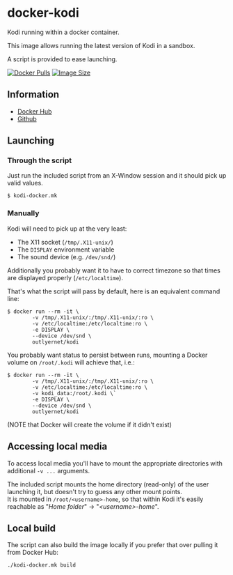 # docker-kodi

Kodi running within a docker container.

This image allows running the latest version of Kodi in a sandbox.

A script is provided to ease launching.

[![Docker Pulls](https://img.shields.io/docker/pulls/outlyernet/kodi.svg)][dockerhub]
[![Image Size](https://images.microbadger.com/badges/image/outlyernet/kodi.svg)][microbadger]

## Information

* [Docker Hub][dockerhub]
* [Github][github]

## Launching

### Through the script

Just run the included script from an X-Window session and it should pick up valid values.

```
$ kodi-docker.mk
```

### Manually

Kodi will need to pick up at the very least:
- The X11 socket (`/tmp/.X11-unix/`)
- The `DISPLAY` environment variable
- The sound device (e.g. `/dev/snd/`)

Additionally you probably want it to have to correct timezone so that times are displayed properly (`/etc/localtime`).

That's what the script will pass by default, here is an equivalent command line:

```
$ docker run --rm -it \
	    -v /tmp/.X11-unix/:/tmp/.X11-unix/:ro \
		-v /etc/localtime:/etc/localtime:ro \
    	-e DISPLAY \
    	--device /dev/snd \
    	outlyernet/kodi
```

You probably want status to persist between runs, mounting a Docker volume on `/root/.kodi` will achieve that, i.e.:

```
$ docker run --rm -it \
	    -v /tmp/.X11-unix/:/tmp/.X11-unix/:ro \
		-v /etc/localtime:/etc/localtime:ro \
        -v kodi_data:/root/.kodi \`
    	-e DISPLAY \
    	--device /dev/snd \
    	outlyernet/kodi
```

(NOTE that Docker will create the volume if it didn't exist)

## Accessing local media

To access local media you'll have to mount the appropriate directories with additional `-v ...` arguments.

The included script mounts the home directory (read-only) of the user launching it, but doesn't try to guess any other mount points.\
It is mounted in `/root/<username>-home`, so that within Kodi it's easily reachable as "*Home folder*" → "*&lt;username&gt;-home*".

## Local build

The script can also build the image locally if you prefer that over pulling it from Docker Hub:

```
./kodi-docker.mk build
```


[dockerhub]: https://hub.docker.com/r/outlyernet/kodi/
[github]: https://github.com/outlyer-net/docker-kodi
[microbadger]: https://microbadger.com/images/outlyernet/kodi
